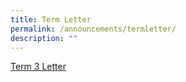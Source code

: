 ```yaml
---
title: Term Letter
permalink: /announcements/termletter/
description: ""
---
```

[Term 3 Letter](/files/Term%20Letters/2023/2023%20term%203%20letter.pdf)